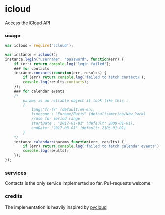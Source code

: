 icloud
======

Access the iCloud API

### usage 

```javascript
var icloud = require('icloud');

var instance = icloud();
instance.login("username", "password", function(err) {
    if (err) return console.log('login failed');
    ### for contacts
    instance.contacts(function(err, results) {
        if (err) return console.log('failed to fetch contacts');
        console.log(results.contacts);
    });
    ### for calendar events
    /*
        params is an nullable object it look like this : 
        { 
            lang:"fr-fr" (default:en-en),
            timezone : "Europe/Paris" (default:America/New_York)
            //use for period range
            startDate : "2017-01-01" (default: 2000-01-01),
            endDate: "2017-03-01" (default: 2100-01-01)
        }
    */
    instance.calendars(params,function(err, results) {
        if (err) return console.log('failed to fetch calendar events');
        console.log(results);
    });
});
```

### services

Contacts is the only service implemented so far. Pull-requests welcome.


### credits

The implementation is heavily inspired by [pycloud](https://github.com/picklepete/pyicloud/)